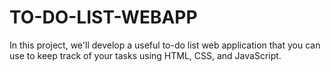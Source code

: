 # TO-DO-LIST-WEBAPP
In this project, we'll develop a useful to-do list web application that you can use to keep track of your tasks using HTML, CSS, and JavaScript.
